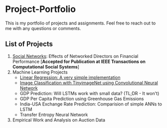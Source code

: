 # Project-Portfolio
This is my portfolio of projects and assignments. Feel free to reach out to me with any questions or comments. 

## List of Projects
1. [Social Networks](https://github.com/10avinash/Project-Portfolio/tree/master/Social%20Networks): Effects of Networked Directors on Financial Performance [**Accepted for Publication at IEEE Transactions on Computational Social Systems**]
2. Machine Learning Projects
    * [Linear Regression: A very simple implementation](https://github.com/10avinash/Project-Portfolio/tree/master/Machine%20Learning/Simple%20Linear%20Regression)
    * [Image Classification with TinyimageNet using Convolutional Neural Network](https://github.com/10avinash/Project-Portfolio/tree/master/Machine%20Learning/CNN)
    * GDP Prediction: Will LSTMs work with small data? (TL;DR - It won't)
    * GDP Per Capita Prediction using Greenhouse Gas Emissions
    * India-USA Exchange Rate Prediction: Comparision of simple ANNs to LSTM
    * Transfer Entropy Neural Network
3.  Empirical Work and Analysis on Auction Data

 
